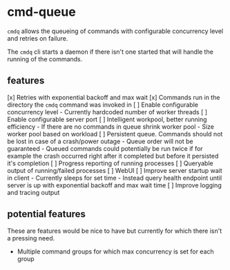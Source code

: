 # cmd-queue

`cmdq` allows the queueing of commands with configurable concurrency level and
retries on failure.

The `cmdq` cli starts a daemon if there isn't one started that will handle the
running of the commands.

## features

[x] Retries with exponential backoff and max wait
[x] Commands run in the directory the `cmdq` command was invoked in
[ ] Enable configurable concurrency level
    - Currently hardcoded number of worker threads
[ ] Enable configurable server port
[ ] Intelligent workpool, better running efficiency
    - If there are no commands in queue shrink worker pool
    - Size worker pool based on workload
[ ] Persistent queue. Commands should not be lost in case of a crash/power outage
    - Queue order will not be guaranteed
    - Queued commands could potentially be run twice if for example the crash occurred right after it completed but before it persisted it's completion
[ ] Progress reporting of running processes
[ ] Queryable output of running/failed processes
[ ] WebUI
[ ] Improve server startup wait in client
    - Currently sleeps for set time
    - Instead query health endpoint until server is up with exponential backoff and max wait time
[ ] Improve logging and tracing output

## potential features

These are features would be nice to have but currently for which there isn't a 
pressing need.

- Multiple command groups for which max concurrency is set for each group
